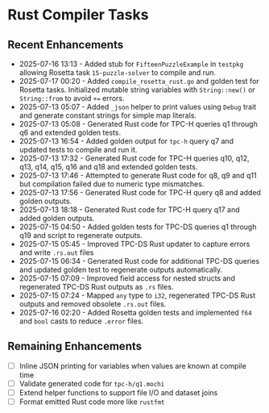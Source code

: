# Rust Compiler Tasks

## Recent Enhancements
- 2025-07-16 13:13 - Added stub for `FifteenPuzzleExample` in `testpkg` allowing Rosetta task `15-puzzle-solver` to compile and run.
- 2025-07-17 00:20 - Added `compile_rosetta_rust.go` and golden test for Rosetta tasks. Initialized mutable
 string variables with `String::new()` or `String::from` to avoid `+=` errors.
- 2025-07-13 05:07 - Added `_json` helper to print values using `Debug` trait and generate constant strings for simple map literals.
- 2025-07-13 05:08 - Generated Rust code for TPC-H queries q1 through q6 and extended golden tests.
- 2025-07-13 16:54 - Added golden output for `tpc-h` query q7 and updated tests to compile and run it.
- 2025-07-13 17:32 - Generated Rust code for TPC-H queries q10, q12, q13, q14, q15, q16 and q18 and extended golden tests.
- 2025-07-13 17:46 - Attempted to generate Rust code for q8, q9 and q11 but compilation failed due to numeric type mismatches.
- 2025-07-13 17:56 - Generated Rust code for TPC-H query q8 and added golden outputs.
- 2025-07-13 18:18 - Generated Rust code for TPC-H query q17 and added golden outputs.
- 2025-07-15 04:50 - Added golden tests for TPC-DS queries q1 through q19 and script to regenerate outputs.
- 2025-07-15 05:45 - Improved TPC-DS Rust updater to capture errors and write `.rs.out` files
- 2025-07-15 06:34 - Generated Rust code for additional TPC-DS queries and updated golden test to regenerate outputs automatically.
- 2025-07-15 07:09 - Improved field access for nested structs and regenerated TPC-DS Rust outputs as `.rs` files.
- 2025-07-15 07:24 - Mapped `any` type to `i32`, regenerated TPC-DS Rust outputs and removed obsolete `.rs.out` files.
- 2025-07-16 02:20 - Added Rosetta golden tests and implemented `f64` and `bool` casts to reduce `.error` files.

## Remaining Enhancements
- [ ] Inline JSON printing for variables when values are known at compile time
- [ ] Validate generated code for `tpc-h/q1.mochi`
- [ ] Extend helper functions to support file I/O and dataset joins
- [ ] Format emitted Rust code more like `rustfmt`
